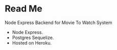 # Read Me

Node Express Backend for Movie To Watch System

* Node Express.
* Postgres Sequelize.
* Hosted on Heroku.
